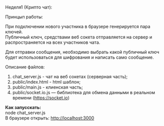 Неделя1 (Крипто чат):

Принцып работы:

При подключении нового участника в браузере генерируется пара ключей.<br>
Публичный ключ, средствами веб сокета отправляется на сервер и распространяется на всех
участников чата.

Для отправки сообщения, необходимо выбрать какой публичный ключ будет использоваться для шифрования и написать само сообщение.

Описание файлов:
1. chat_server.js - чат на веб сокетах (серверная часть);
2. public/index.html - html шаблон;
3. public/main.js - клиенская часть;
4. public/socket.io.js — библиотека для обмена данными в реальном времени (https://socket.io)

**Как запусскать:**<br>
node chat_server.js<br>
В браузере открыть: [http://localhost:3000](http://localhost:3000)

